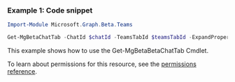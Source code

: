 ### Example 1: Code snippet

```powershellImport-Module Microsoft.Graph.Beta.Teams

Get-MgBetaChatTab -ChatId $chatId -TeamsTabId $teamsTabId -ExpandProperty "teamsApp"
```
This example shows how to use the Get-MgBetaBetaChatTab Cmdlet.
To learn about permissions for this resource, see the [permissions reference](/graph/permissions-reference).

